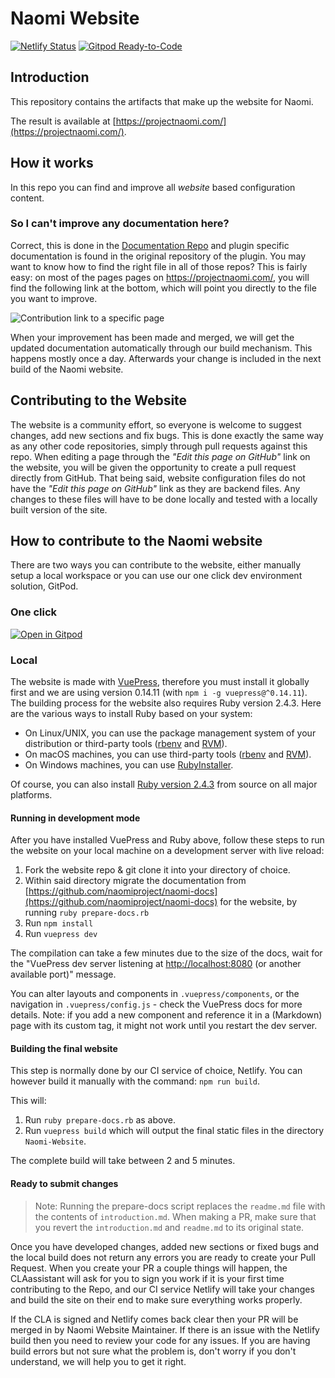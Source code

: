 # Naomi Website

[![Netlify Status](https://api.netlify.com/api/v1/badges/ac423f5e-bd34-4ca4-adb9-a6f764ea0e73/deploy-status)](https://app.netlify.com/sites/projectnaomi/deploys)
[![Gitpod Ready-to-Code](https://img.shields.io/badge/Gitpod-Ready--to--Code-blue?logo=gitpod)](https://gitpod.io/#https://github.com/NaomiProject/naomi-website) 

## Introduction

This repository contains the artifacts that make up the website for Naomi.

The result is available at [https://projectnaomi.com/](https://projectnaomi.com/).

## How it works

In this repo you can find and improve all *website* based configuration content.

### So I can't improve any documentation here?

Correct, this is done in the [Documentation Repo](https://github.com/naomiproject/naomi-docs/) and plugin specific documentation is found in the original repository of the plugin.
You may want to know how to find the right file in all of those repos?
This is fairly easy:
on most of the pages pages on https://projectnaomi.com/, 
you will find the following link at the bottom, which will point you directly to the file you want to improve.

![Contribution link to a specific page](./images/contribution_link.png)

When your improvement has been made and merged, we will get the updated documentation automatically through our build mechanism.
This happens mostly once a day. Afterwards your change is included in the next build of the Naomi website.

## Contributing to the Website

The website is a community effort, so everyone is welcome to suggest changes, add new sections and fix bugs.
This is done exactly the same way as any other code repositories, simply through pull requests against this repo.
When editing a page through the _"Edit this page on GitHub"_ link on the website, you will be given the opportunity to
create a pull request directly from GitHub.
That being said, website configuration files do not have the _"Edit this page on GitHub"_ link as they are backend files. Any changes to these files will have to be done locally and tested with a locally built version of the site.

## How to contribute to the Naomi website

There are two ways you can contribute to the website, either manually setup a local workspace or you can use our one click dev environment solution, GitPod.

### One click
[![Open in Gitpod](https://gitpod.io/button/open-in-gitpod.svg)](https://gitpod.io/#https://github.com/NaomiProject/naomi-website)

### Local
The website is made with [VuePress](https://vuepress.vuejs.org/), therefore you must install it globally first and we are using version 0.14.11 (with `npm i -g vuepress@^0.14.11`). The building process for the website also requires Ruby version 2.4.3. Here are the various ways to install Ruby based on your system:

- On Linux/UNIX, you can use the package management system of your distribution or third-party tools ([rbenv](https://github.com/rbenv/rbenv) and [RVM](http://rvm.io/)).
- On macOS machines, you can use third-party tools ([rbenv](https://github.com/rbenv/rbenv) and [RVM](http://rvm.io/)).
- On Windows machines, you can use [RubyInstaller](https://rubyinstaller.org/).

Of course, you can also install [Ruby version 2.4.3](https://www.ruby-lang.org/en/news/2017/12/14/ruby-2-4-3-released/) from source on all major platforms.

#### Running in development mode

After you have installed VuePress and Ruby above, follow these steps to run the website on your local machine on a development server with live reload:

1. Fork the website repo & git clone it into your directory of choice.
2. Within said directory migrate the documentation from [https://github.com/naomiproject/naomi-docs](https://github.com/naomiproject/naomi-docs) for the website, by running `ruby prepare-docs.rb`
3. Run `npm install`
4. Run `vuepress dev`

The compilation can take a few minutes due to the size of the docs, wait for the "VuePress dev server listening at [http://localhost:8080](http://localhost:8080) (or another available port)" message.

You can alter layouts and components in `.vuepress/components`, or the navigation in `.vuepress/config.js` - check the VuePress docs for more details. Note: if you add a new component and reference it in a (Markdown) page with its custom tag, it might not work until you restart the dev server.

#### Building the final website

This step is normally done by our CI service of choice, Netlify.
You can however build it manually with the command: `npm run build`.

This will:

1. Run `ruby prepare-docs.rb` as above.
2. Run `vuepress build` which will output the final static files in the directory `Naomi-Website`.

The complete build will take between 2 and 5 minutes.

#### Ready to submit changes

> Note: Running the prepare-docs script replaces the `readme.md` file with the contents of `introduction.md`. When making a PR, make sure that you revert the `introduction.md` and `readme.md` to its original state.

Once you have developed changes, added new sections or fixed bugs and the local build does not return any errors you are ready to create your Pull Request. When you create your PR a couple things will happen, the CLAassistant will ask for you to sign you work if it is your first time contributing to the Repo, and our CI service Netlify will take your changes and build the site on their end to make sure everything works properly.

If the CLA is signed and Netlify comes back clear then your PR will be merged in by Naomi Website Maintainer. If there is an issue with the Netlify build then you need to review your code for any issues. If you are having build errors but not sure what the problem is, don't worry if you don't understand, we will help you to get it right.
